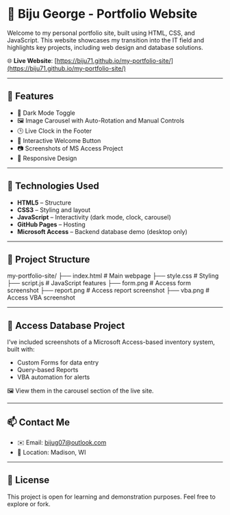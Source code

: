 # 💼 Biju George - Portfolio Website

Welcome to my personal portfolio site, built using HTML, CSS, and JavaScript. This website showcases my transition into the IT field and highlights key projects, including web design and database solutions.

🌐 **Live Website**: [https://biju71.github.io/my-portfolio-site/](https://biju71.github.io/my-portfolio-site/)

---

## 🚀 Features

- 🌙 Dark Mode Toggle
- 🖼️ Image Carousel with Auto-Rotation and Manual Controls
- 🕒 Live Clock in the Footer
- 👋 Interactive Welcome Button
- 📷 Screenshots of MS Access Project
- 📱 Responsive Design

---

## 🧰 Technologies Used

- **HTML5** – Structure
- **CSS3** – Styling and layout
- **JavaScript** – Interactivity (dark mode, clock, carousel)
- **GitHub Pages** – Hosting
- **Microsoft Access** – Backend database demo (desktop only)

---
## 📂 Project Structure
my-portfolio-site/
├── index.html          # Main webpage
├── style.css           # Styling
├── script.js           # JavaScript features
├── form.png            # Access form screenshot
├── report.png          # Access report screenshot
├── vba.png             # Access VBA screenshot

---

## 📸 Access Database Project

I’ve included screenshots of a Microsoft Access-based inventory system, built with:
- Custom Forms for data entry
- Query-based Reports
- VBA automation for alerts

🖼️ View them in the carousel section of the live site.

---

## 📫 Contact Me

- ✉️ Email: [bijug07@outlook.com](mailto:bijug07@outlook.com)
- 📍 Location: Madison, WI

---

## 📝 License

This project is open for learning and demonstration purposes. Feel free to explore or fork.


